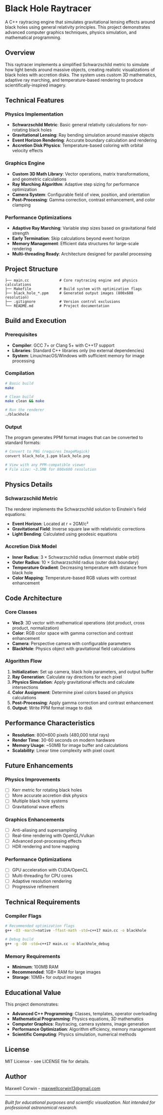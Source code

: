 # Black Hole Raytracer

A C++ raytracing engine that simulates gravitational lensing effects around black holes using general relativity principles. This project demonstrates advanced computer graphics techniques, physics simulation, and mathematical programming.

## Overview

This raytracer implements a simplified Schwarzschild metric to simulate how light bends around massive objects, creating realistic visualizations of black holes with accretion disks. The system uses custom 3D mathematics, adaptive ray marching, and temperature-based rendering to produce scientifically-inspired imagery.

## Technical Features

### Physics Implementation
- **Schwarzschild Metric**: Basic general relativity calculations for non-rotating black holes
- **Gravitational Lensing**: Ray bending simulation around massive objects
- **Event Horizon Rendering**: Accurate boundary calculation and rendering
- **Accretion Disk Physics**: Temperature-based coloring with orbital velocity effects

### Graphics Engine
- **Custom 3D Math Library**: Vector operations, matrix transformations, and geometric calculations
- **Ray Marching Algorithm**: Adaptive step sizing for performance optimization
- **Camera System**: Configurable field of view, position, and orientation
- **Post-Processing**: Gamma correction, contrast enhancement, and color clamping

### Performance Optimizations
- **Adaptive Ray Marching**: Variable step sizes based on gravitational field strength
- **Early Termination**: Skip calculations beyond event horizon
- **Memory Management**: Efficient data structures for large-scale rendering
- **Multi-threading Ready**: Architecture designed for parallel processing

## Project Structure

```
├── main.cc              # Core raytracing engine and physics calculations
├── Makefile             # Build system with optimization flags
├── black_hole_*.ppm     # Generated output images (800x600 resolution)
├── .gitignore           # Version control exclusions
└── README.md            # Project documentation
```

## Build and Execution

### Prerequisites
- **Compiler**: GCC 7+ or Clang 5+ with C++17 support
- **Libraries**: Standard C++ libraries only (no external dependencies)
- **System**: Linux/macOS/Windows with sufficient memory for image processing

### Compilation
```bash
# Basic build
make

# Clean build
make clean && make

# Run the renderer
./blackhole
```

### Output
The program generates PPM format images that can be converted to standard formats:
```bash
# Convert to PNG (requires ImageMagick)
convert black_hole_1.ppm black_hole.png

# View with any PPM-compatible viewer
# File size: ~3.5MB for 800x600 resolution
```

## Physics Details

### Schwarzschild Metric
The renderer implements the Schwarzschild solution to Einstein's field equations:
- **Event Horizon**: Located at r = 2GM/c²
- **Gravitational Field**: Inverse square law with relativistic corrections
- **Light Bending**: Calculated using geodesic equations

### Accretion Disk Model
- **Inner Radius**: 3 × Schwarzschild radius (innermost stable orbit)
- **Outer Radius**: 10 × Schwarzschild radius (outer disk boundary)
- **Temperature Gradient**: Decreasing temperature with distance from black hole
- **Color Mapping**: Temperature-based RGB values with contrast enhancement

## Code Architecture

### Core Classes
- **Vec3**: 3D vector with mathematical operations (dot product, cross product, normalization)
- **Color**: RGB color space with gamma correction and contrast enhancement
- **Camera**: Perspective camera with configurable parameters
- **BlackHole**: Physics object with gravitational field calculations

### Algorithm Flow
1. **Initialization**: Set up camera, black hole parameters, and output buffer
2. **Ray Generation**: Calculate ray directions for each pixel
3. **Physics Simulation**: Apply gravitational effects and calculate intersections
4. **Color Assignment**: Determine pixel colors based on physics calculations
5. **Post-Processing**: Apply gamma correction and contrast enhancement
6. **Output**: Write PPM format image to disk

## Performance Characteristics

- **Resolution**: 800×600 pixels (480,000 total rays)
- **Render Time**: 30-60 seconds on modern hardware
- **Memory Usage**: ~50MB for image buffer and calculations
- **Scalability**: Linear time complexity with pixel count

## Future Enhancements

### Physics Improvements
- [ ] Kerr metric for rotating black holes
- [ ] More accurate accretion disk physics
- [ ] Multiple black hole systems
- [ ] Gravitational wave effects

### Graphics Enhancements
- [ ] Anti-aliasing and supersampling
- [ ] Real-time rendering with OpenGL/Vulkan
- [ ] Advanced post-processing effects
- [ ] HDR rendering and tone mapping

### Performance Optimizations
- [ ] GPU acceleration with CUDA/OpenCL
- [ ] Multi-threading for CPU cores
- [ ] Adaptive resolution rendering
- [ ] Progressive refinement

## Technical Requirements

### Compiler Flags
```bash
# Recommended optimization flags
g++ -O3 -march=native -ffast-math -std=c++17 main.cc -o blackhole

# Debug build
g++ -g -O0 -std=c++17 main.cc -o blackhole_debug
```

### Memory Requirements
- **Minimum**: 100MB RAM
- **Recommended**: 1GB+ RAM for large images
- **Storage**: 10MB+ for output images

## Educational Value

This project demonstrates:
- **Advanced C++ Programming**: Classes, templates, operator overloading
- **Mathematical Programming**: Physics equations, 3D mathematics
- **Computer Graphics**: Raytracing, camera systems, image generation
- **Performance Optimization**: Algorithm efficiency, memory management
- **Scientific Computing**: Physics simulation, numerical methods

## License

MIT License - see LICENSE file for details.

## Author

Maxwell Corwin - maxwellcorwin13@gmail.com

---

*Built for educational purposes and scientific visualization. Not intended for professional astronomical research.*
